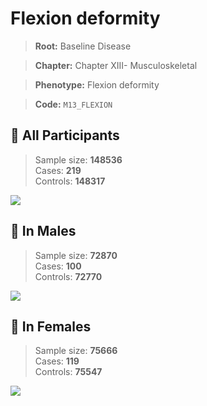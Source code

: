 # Flexion deformity

> **Root:** Baseline Disease  

> **Chapter:** Chapter XIII- Musculoskeletal  

> **Phenotype:** Flexion deformity  

> **Code:** `M13_FLEXION`

## 🧪 All Participants  
> Sample size: **148536**  
> Cases: **219**  
> Controls: **148317**
<img src="/Disease/Figures/ALL/Incidence/M13_FLEXION.png"/>
<CsvTable src="/public/Disease/Data/ALL/Incidence/COX_M13_FLEXION.csv" label="🔍 View full results" />

## 👨 In Males  
> Sample size: **72870**  
> Cases: **100**  
> Controls: **72770**
<img src="/Disease/Figures/Male/Incidence/M13_FLEXION.png"/>
<CsvTable src="/public/Disease/Data/Male/Incidence/COX_M13_FLEXION.csv" label="🔍 View full results" />

## 👩 In Females  
> Sample size: **75666**  
> Cases: **119**  
> Controls: **75547**
<img src="/Disease/Figures/Female/Incidence/M13_FLEXION.png"/>
<CsvTable src="/public/Disease/Data/Female/Incidence/COX_M13_FLEXION.csv" label="🔍 View full results" />

